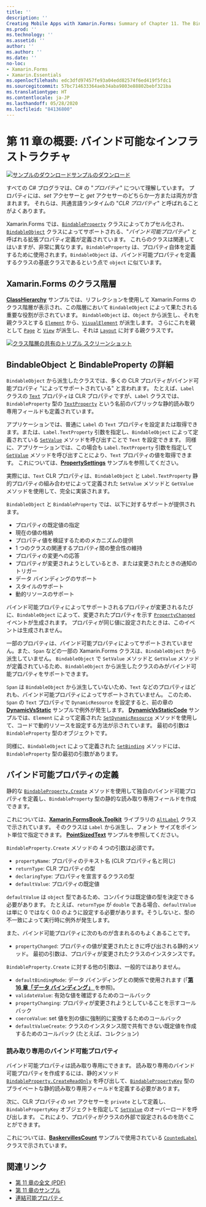 ```yaml
---
title: ''
description: ''
Creating Mobile Apps with Xamarin.Forms: Summary of Chapter 11. The Bindable infrastructure''
ms.prod: ''
ms.technology: ''
ms.assetid: ''
author: ''
ms.author: ''
ms.date: ''
no-loc:
- Xamarin.Forms
- Xamarin.Essentials
ms.openlocfilehash: edc3dfd97457fe93a04edd82574f6ed419f5fdc1
ms.sourcegitcommit: 57bc714633364aeb34aba9803e88802bebf321ba
ms.translationtype: HT
ms.contentlocale: ja-JP
ms.lasthandoff: 05/28/2020
ms.locfileid: "84136800"
---
```

# <a name="summary-of-chapter-11-the-bindable-infrastructure"></a>第 11 章の概要: バインド可能なインフラストラクチャ

[![サンプルのダウンロード](~/media/shared/download.png)サンプルのダウンロード](https://github.com/xamarin/xamarin-forms-book-samples/tree/master/Chapter11)

すべての C# プログラマは、C# の "*プロパティ*" について理解しています。 プロパティには、*set* アクセサーと *get* アクセサーのどちらか一方または両方が含まれます。 それらは、共通言語ランタイムの "*CLR プロパティ*" と呼ばれることがよくあります。

Xamarin.Forms では、[`BindableProperty`](xref:Xamarin.Forms.BindableProperty) クラスによってカプセル化され、[`BindableObject`](xref:Xamarin.Forms.BindableObject) クラスによってサポートされる、"*バインド可能プロパティ*" と呼ばれる拡張プロパティ定義が定義されています。 これらのクラスは関連してはいますが、非常に異なります。`BindableProperty` は、プロパティ自体を定義するために使用されます。`BindableObject` は、バインド可能プロパティを定義するクラスの基底クラスであるという点で `object` に似ています。

## <a name="the-xamarinforms-class-hierarchy"></a>Xamarin.Forms のクラス階層

[**ClassHierarchy**](https://github.com/xamarin/xamarin-forms-book-samples/tree/master/Chapter11/ClassHierarchy) サンプルでは、リフレクションを使用して Xamarin.Forms のクラス階層が表示され、この階層において `BindableObject` によって果たされる重要な役割が示されています。 `BindableObject` は、`Object` から派生し、それを親クラスとする [`Element`](xref:Xamarin.Forms.Element) から、[`VisualElement`](xref:Xamarin.Forms.VisualElement) が派生します。 さらにこれを親として [`Page`](xref:Xamarin.Forms.Page) と [`View`](xref:Xamarin.Forms.View) が派生し、それは [`Layout`](xref:Xamarin.Forms.Layout) に対する親クラスです。

[![クラス階層の共有のトリプル スクリーンショット](images/ch11fg01-small.png "クラス階層の共有")](images/ch11fg01-large.png#lightbox "クラス階層の共有")

## <a name="a-peek-into-bindableobject-and-bindableproperty"></a>BindableObject と BindableProperty の詳細

`BindableObject` から派生したクラスでは、多くの CLR プロパティがバインド可能プロパティ "によってサポートされている" と言われます。 たとえば、`Label` クラスの [`Text`](xref:Xamarin.Forms.Label.Text) プロパティは CLR プロパティですが、`Label` クラスでは、`BindableProperty` 型の [`TextProperty`](xref:Xamarin.Forms.Label.TextProperty) という名前のパブリックな静的読み取り専用フィールドも定義されています。

アプリケーションでは、普通に `Label` の `Text` プロパティを設定または取得できます。または、`Label.TextProperty` 引数を指定し、`BindableObject` によって定義されている [`SetValue`](xref:Xamarin.Forms.BindableObject.SetValue(Xamarin.Forms.BindableProperty,System.Object)) メソッドを呼び出すことで `Text` を設定できます。 同様に、アプリケーションでは、この場合も `Label.TextProperty` 引数を指定して [`GetValue`](xref:Xamarin.Forms.BindableObject.GetValue(Xamarin.Forms.BindableProperty)) メソッドを呼び出すことにより、`Text` プロパティの値を取得できます。 これについては、[**PropertySettings**](https://github.com/xamarin/xamarin-forms-book-samples/tree/master/Chapter11/PropertySettings) サンプルを参照してください。

実際には、`Text` CLR プロパティは、`BindableObject` と `Label.TextProperty` 静的プロパティの組み合わせによって定義された `SetValue` メソッドと `GetValue` メソッドを使用して、完全に実装されます。

`BindableObject` と `BindableProperty` では、以下に対するサポートが提供されます。

- プロパティの既定値の指定
- 現在の値の格納
- プロパティ値を検証するためのメカニズムの提供
- 1 つのクラスの関連するプロパティ間の整合性の維持
- プロパティの変更への応答
- プロパティが変更されようとしているとき、または変更されたときの通知のトリガー
- データ バインディングのサポート
- スタイルのサポート
- 動的リソースのサポート

バインド可能プロパティによってサポートされるプロパティが変更されるたびに、`BindableObject` によって、変更されたプロパティを示す [`PropertyChanged`](xref:Xamarin.Forms.BindableObject.PropertyChanged) イベントが生成されます。 プロパティが同じ値に設定されたときは、このイベントは生成されません。

一部のプロパティは、バインド可能プロパティによってサポートされていません。また、`Span` などの一部の Xamarin.Forms クラスは、`BindableObject` から派生していません。 `BindableObject` で `SetValue` メソッドと `GetValue` メソッドが定義されているため、`BindableObject` から派生したクラスのみがバインド可能プロパティをサポートできます。

`Span` は `BindableObject` から派生していないため、`Text` などのプロパティはどれも、バインド可能プロパティによってサポートされていません。 このため、`Span` の `Text` プロパティで `DynamicResource` を設定すると、前の章の [**DynamicVsStatic**](https://github.com/xamarin/xamarin-forms-book-samples/tree/master/Chapter10/DynamicVsStatic) サンプルで例外が発生します。 [**DynamicVsStaticCode**](https://github.com/xamarin/xamarin-forms-book-samples/tree/master/Chapter11/DynamicVsStaticCode) サンプルでは、`Element` によって定義された [`SetDynamicResource`](xref:Xamarin.Forms.Element.SetDynamicResource(Xamarin.Forms.BindableProperty,System.String)) メソッドを使用して、コードで動的リソースを設定する方法が示されています。 最初の引数は `BindableProperty` 型のオブジェクトです。

同様に、`BindableObject` によって定義された [`SetBinding`](xref:Xamarin.Forms.BindableObject.SetBinding(Xamarin.Forms.BindableProperty,Xamarin.Forms.BindingBase)) メソッドには、`BindableProperty` 型の最初の引数があります。

## <a name="defining-bindable-properties"></a>バインド可能プロパティの定義

静的な [`BindableProperty.Create`](xref:Xamarin.Forms.BindableProperty.Create(System.String,System.Type,System.Type,System.Object,Xamarin.Forms.BindingMode,Xamarin.Forms.BindableProperty.ValidateValueDelegate,Xamarin.Forms.BindableProperty.BindingPropertyChangedDelegate,Xamarin.Forms.BindableProperty.BindingPropertyChangingDelegate,Xamarin.Forms.BindableProperty.CoerceValueDelegate,Xamarin.Forms.BindableProperty.CreateDefaultValueDelegate)) メソッドを使用して独自のバインド可能プロパティを定義し、`BindableProperty` 型の静的な読み取り専用フィールドを作成できます。

これについては、[**Xamarin.FormsBook.Toolkit**](https://github.com/xamarin/xamarin-forms-book-samples/tree/master/Libraries/Xamarin.FormsBook.Toolkit) ライブラリの [`AltLabel`](https://github.com/xamarin/xamarin-forms-book-samples/blob/master/Libraries/Xamarin.FormsBook.Toolkit/Xamarin.FormsBook.Toolkit/AltLabel.cs) クラスで示されています。 そのクラスは `Label` から派生し、フォント サイズをポイント単位で指定できます。 [**PointSizedText**](https://github.com/xamarin/xamarin-forms-book-samples/tree/master/Chapter11/PointSizedText) サンプルを参照してください。

`BindableProperty.Create` メソッドの 4 つの引数は必須です。

- `propertyName`: プロパティのテキスト名 (CLR プロパティ名と同じ)
- `returnType`: CLR プロパティの型
- `declaringType`: プロパティを宣言するクラスの型
- `defaultValue`: プロパティの既定値

`defaultValue` は `object` 型であるため、コンパイラは既定値の型を決定できる必要があります。 たとえば、`returnType` が `double` である場合、`defaultValue` は単に 0 ではなく 0.0 のように設定する必要があります。そうしないと、型の不一致によって実行時に例外が発生します。

また、バインド可能プロパティに次のものが含まれるのもよくあることです。

- `propertyChanged`: プロパティの値が変更されたときに呼び出される静的メソッド。 最初の引数は、プロパティが変更されたクラスのインスタンスです。

`BindableProperty.Create` に対する他の引数は、一般的ではありません。

- `defaultBindingMode`: データ バインディングとの関係で使用されます (「[**第 16 章「データ バインディング」** ](chapter16.md)を参照)。
- `validateValue`: 有効な値を確認するためのコールバック
- `propertyChanging`: プロパティが変更されようとしていることを示すコールバック
- `coerceValue`: set 値を別の値に強制的に変換するためのコールバック
- `defaultValueCreate`: クラスのインスタンス間で共有できない既定値を作成するためのコールバック (たとえば、コレクション)

### <a name="the-read-only-bindable-property"></a>読み取り専用のバインド可能プロパティ

バインド可能プロパティは読み取り専用にできます。 読み取り専用のバインド可能プロパティを作成するには、静的メソッド [`BindableProperty.CreateReadOnly`](xref:Xamarin.Forms.BindableProperty.CreateReadOnly(System.String,System.Type,System.Type,System.Object,Xamarin.Forms.BindingMode,Xamarin.Forms.BindableProperty.ValidateValueDelegate,Xamarin.Forms.BindableProperty.BindingPropertyChangedDelegate,Xamarin.Forms.BindableProperty.BindingPropertyChangingDelegate,Xamarin.Forms.BindableProperty.CoerceValueDelegate,Xamarin.Forms.BindableProperty.CreateDefaultValueDelegate)) を呼び出して、[`BindablePropertyKey`](xref:Xamarin.Forms.BindablePropertyKey) 型のプライベートな静的読み取り専用フィールドを定義する必要があります。

次に、CLR プロパティの `set` アクセサーを `private` として定義し、`BindablePropertyKey` オブジェクトを指定して [`SetValue`](xref:Xamarin.Forms.BindableObject.SetValue(Xamarin.Forms.BindablePropertyKey,System.Object)) のオーバーロードを呼び出します。 これにより、プロパティがクラスの外部で設定されるのを防ぐことができます。

これについては、[**BaskervillesCount**](https://github.com/xamarin/xamarin-forms-book-samples/tree/master/Chapter11/BaskervillesCount) サンプルで使用されている [`CountedLabel`](https://github.com/xamarin/xamarin-forms-book-samples/blob/master/Libraries/Xamarin.FormsBook.Toolkit/Xamarin.FormsBook.Toolkit/CountedLabel.cs) クラスで示されています。

## <a name="related-links"></a>関連リンク

- [第 11 章の全文 (PDF)](https://download.xamarin.com/developer/xamarin-forms-book/XamarinFormsBook-Ch11-Apr2016.pdf)
- [第 11 章のサンプル](https://github.com/xamarin/xamarin-forms-book-samples/tree/master/Chapter11)
- [連結可能プロパティ](~/xamarin-forms/xaml/bindable-properties.md)
